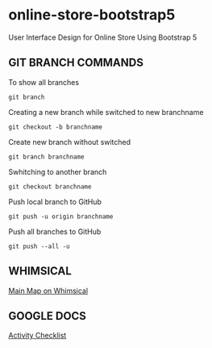 # online-store-bootstrap5
User Interface Design for Online Store Using Bootstrap 5

## GIT BRANCH COMMANDS

To show all branches

    git branch

Creating a new branch while switched to new branchname
    
    git checkout -b branchname

Create new branch without switched

    git branch branchname

Swhitching to another branch

    git checkout branchname

Push local branch to GitHub

    git push -u origin branchname

Push all branches to GitHub

    git push --all -u

## WHIMSICAL

[Main Map on Whimsical](https://whimsical.com/sacode-courses-LxBvVS6Y24YH69765aZagT)


## GOOGLE DOCS

[Activity Checklist](https://docs.google.com/document/d/1hnOcLbHUlfdy_eCcxpXgfafrECHhlWorQd4o7vYH0K8/edit?usp=sharing)